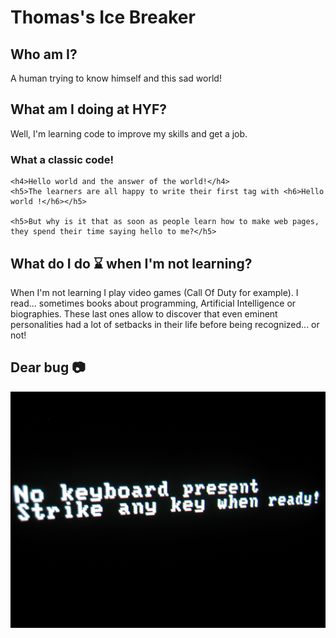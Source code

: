 # Thomas's Ice Breaker

## Who am I?

A human trying to know himself and this sad world!

## What am I doing at HYF?

Well, I'm learning code to improve my skills and get a job.

### What a classic code!
```
<h4>Hello world and the answer of the world!</h4>
<h5>The learners are all happy to write their first tag with <h6>Hello world !</h6></h5>

<h5>But why is it that as soon as people learn how to make web pages, they spend their time saying hello to me?</h5>

```

## What do I do :hourglass: when I'm not learning?

When I'm not learning I play video games (Call Of Duty for example). I read... sometimes books about programming, Artificial Intelligence or biographies. These last ones allow to discover that even eminent personalities had a lot of setbacks in their life before being recognized... or not!

## Dear bug :camera:

![The bug, this (good) friend!!!.](pic-thomas-ayissi-ice-breaker.jpg "This is a sample error message.")
